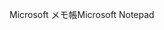 <span data-ttu-id="1e6b4-101">Microsoft メモ帳</span><span class="sxs-lookup"><span data-stu-id="1e6b4-101">Microsoft Notepad</span></span>
